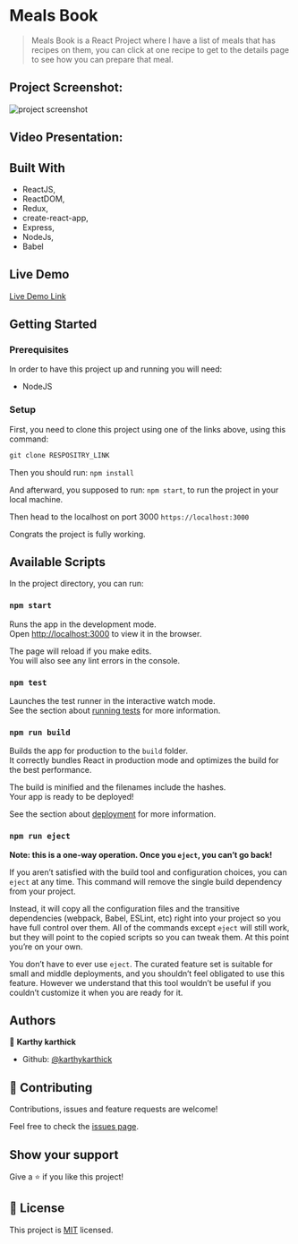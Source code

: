 # Meals Book

> Meals Book is a React Project where I have a list of meals that has recipes on them, you can click at one recipe to get to the details page to see how you can prepare that meal.

## Project Screenshot:

![project screenshot](https://user-images.githubusercontent.com/34653764/104085508-54e3ab00-5250-11eb-87c7-87b179832a15.png)

## Video Presentation:



## Built With

- ReactJS,
- ReactDOM,
- Redux,
- create-react-app,
- Express,
- NodeJs,
- Babel

## Live Demo

[Live Demo Link](https://meals-book.herokuapp.com/)


## Getting Started

### Prerequisites

In order to have this project up and running you will need:

- NodeJS

### Setup

First, you need to clone this project using one of the links above, using this command:

```Javascript
git clone RESPOSITRY_LINK

```

Then you should run: `npm install`

And afterward, you supposed to run: `npm start`, to run the project in your local machine.

Then head to the localhost on port 3000 `https://localhost:3000`

Congrats the project is fully working.

## Available Scripts

In the project directory, you can run:

### `npm start`

Runs the app in the development mode.\
Open [http://localhost:3000](http://localhost:3000) to view it in the browser.

The page will reload if you make edits.\
You will also see any lint errors in the console.

### `npm test`

Launches the test runner in the interactive watch mode.\
See the section about [running tests](https://facebook.github.io/create-react-app/docs/running-tests) for more information.

### `npm run build`

Builds the app for production to the `build` folder.\
It correctly bundles React in production mode and optimizes the build for the best performance.

The build is minified and the filenames include the hashes.\
Your app is ready to be deployed!

See the section about [deployment](https://facebook.github.io/create-react-app/docs/deployment) for more information.

### `npm run eject`

**Note: this is a one-way operation. Once you `eject`, you can’t go back!**

If you aren’t satisfied with the build tool and configuration choices, you can `eject` at any time. This command will remove the single build dependency from your project.

Instead, it will copy all the configuration files and the transitive dependencies (webpack, Babel, ESLint, etc) right into your project so you have full control over them. All of the commands except `eject` will still work, but they will point to the copied scripts so you can tweak them. At this point you’re on your own.

You don’t have to ever use `eject`. The curated feature set is suitable for small and middle deployments, and you shouldn’t feel obligated to use this feature. However we understand that this tool wouldn’t be useful if you couldn’t customize it when you are ready for it.

## Authors

👤 **Karthy karthick**

- Github: [@karthykarthick](https://github.com/karthykarthick)


## 🤝 Contributing

Contributions, issues and feature requests are welcome!

Feel free to check the [issues page](https://github.com/karthykarthick/React-Capstone/issues).

## Show your support

Give a ⭐️ if you like this project!

## 📝 License

This project is [MIT](lic.url) licensed.